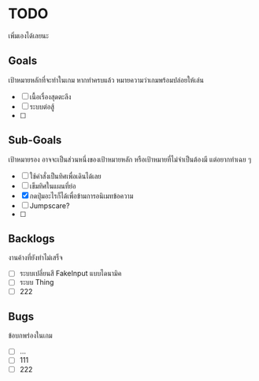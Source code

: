# TODO

เพิ่มเองได้เลยนะ

## Goals
เป้าหมายหลักที่จะทำในเกม หากทำครบแล้ว หมายความว่าเกมพร้อมปล่อยให้เล่น
- [ ] เนื้อเรื่องสุดตะลึง
- [ ] ระบบต่อสู้
- [ ]

## Sub-Goals
เป้าหมายรอง อาจจะเป็นส่วนหนึ่งของเป้าหมายหลัก หรือเป้าหมายที่ไม่จำเป็นต้องมี แต่อยากทำเฉย ๆ
- [ ] ใช้คำสั่งเป็นทิศเพื่อเดินได้เลย
- [ ] เข็มทิศในแผนที่ย่อ
- [x] กดปุ่มอะไรก็ได้เพื่อข้ามการอนิเมทข้อความ
- [ ] Jumpscare?
- [ ]

## Backlogs
งานค้างที่ยังทำไม่เสร็จ
- [ ] ระบบเปลี่ยนสี FakeInput แบบไดนามิค
- [ ] ระบบ Thing
- [ ] 222

## Bugs
ข้อบกพร่องในเกม
- [ ] ...
- [ ] 111
- [ ] 222
